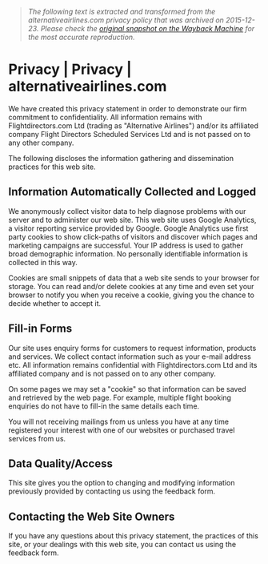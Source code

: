 > *The following text is extracted and transformed from the alternativeairlines.com privacy policy that was archived on 2015-12-23. Please check the [original snapshot on the Wayback Machine](https://web.archive.org/web/20151223031439id_/https%3A//www.alternativeairlines.com/privacy) for the most accurate reproduction.*

# Privacy | Privacy | alternativeairlines.com

We have created this privacy statement in order to demonstrate our firm commitment to confidentiality. All information remains with Flightdirectors.com Ltd (trading as "Alternative Airlines") and/or its affiliated company Flight Directors Scheduled Services Ltd and is not passed on to any other company.

The following discloses the information gathering and dissemination practices for this web site.

## Information Automatically Collected and Logged

We anonymously collect visitor data to help diagnose problems with our server and to administer our web site. This web site uses Google Analytics, a visitor reporting service provided by Google. Google Analytics use first party cookies to show click-paths of visitors and discover which pages and marketing campaigns are successful. Your IP address is used to gather broad demographic information. No personally identifiable information is collected in this way.

Cookies are small snippets of data that a web site sends to your browser for storage. You can read and/or delete cookies at any time and even set your browser to notify you when you receive a cookie, giving you the chance to decide whether to accept it.

## Fill-in Forms

Our site uses enquiry forms for customers to request information, products and services. We collect contact information such as your e-mail address etc. All information remains confidential with Flightdirectors.com Ltd and its affiliated company and is not passed on to any other company.

On some pages we may set a "cookie" so that information can be saved and retrieved by the web page. For example, multiple flight booking enquiries do not have to fill-in the same details each time.

You will not receiving mailings from us unless you have at any time registered your interest with one of our websites or purchased travel services from us.

## Data Quality/Access

This site gives you the option to changing and modifying information previously provided by contacting us using the feedback form.

## Contacting the Web Site Owners

If you have any questions about this privacy statement, the practices of this site, or your dealings with this web site, you can contact us using the feedback form.
